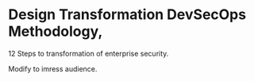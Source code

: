 # Design Transformation DevSecOps Methodology,

12 Steps to transformation of enterprise security.

Modify to imress audience.
